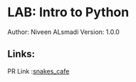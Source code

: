 # LAB: Intro to Python
Author: Niveen ALsmadi Version: 1.0.0

## Links:
PR Link :[snakes_cafe](https://github.com/NiveenAlSmadi/snakes-cafe/pull/1/)